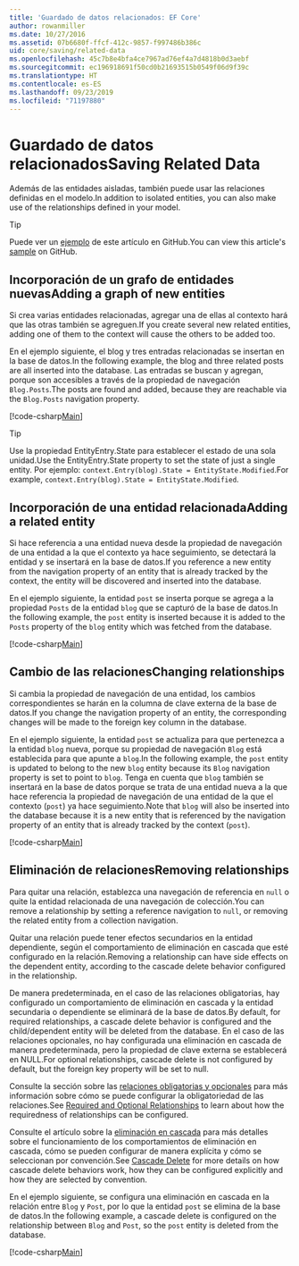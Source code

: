 ```yaml
---
title: 'Guardado de datos relacionados: EF Core'
author: rowanmiller
ms.date: 10/27/2016
ms.assetid: 07b6680f-ffcf-412c-9857-f997486b386c
uid: core/saving/related-data
ms.openlocfilehash: 45c7b8e4bfa4ce7967ad76ef4a7d4818b0d3aebf
ms.sourcegitcommit: ec196918691f50cd0b21693515b0549f06d9f39c
ms.translationtype: HT
ms.contentlocale: es-ES
ms.lasthandoff: 09/23/2019
ms.locfileid: "71197880"
---
```

# <a name="saving-related-data"></a><span data-ttu-id="8f939-102">Guardado de datos relacionados</span><span class="sxs-lookup"><span data-stu-id="8f939-102">Saving Related Data</span></span>

<span data-ttu-id="8f939-103">Además de las entidades aisladas, también puede usar las relaciones definidas en el modelo.</span><span class="sxs-lookup"><span data-stu-id="8f939-103">In addition to isolated entities, you can also make use of the relationships defined in your model.</span></span>

> [!TIP]  
> <span data-ttu-id="8f939-104">Puede ver un [ejemplo](https://github.com/aspnet/EntityFramework.Docs/tree/master/samples/core/Saving/RelatedData/) de este artículo en GitHub.</span><span class="sxs-lookup"><span data-stu-id="8f939-104">You can view this article's [sample](https://github.com/aspnet/EntityFramework.Docs/tree/master/samples/core/Saving/RelatedData/) on GitHub.</span></span>

## <a name="adding-a-graph-of-new-entities"></a><span data-ttu-id="8f939-105">Incorporación de un grafo de entidades nuevas</span><span class="sxs-lookup"><span data-stu-id="8f939-105">Adding a graph of new entities</span></span>

<span data-ttu-id="8f939-106">Si crea varias entidades relacionadas, agregar una de ellas al contexto hará que las otras también se agreguen.</span><span class="sxs-lookup"><span data-stu-id="8f939-106">If you create several new related entities, adding one of them to the context will cause the others to be added too.</span></span>

<span data-ttu-id="8f939-107">En el ejemplo siguiente, el blog y tres entradas relacionadas se insertan en la base de datos.</span><span class="sxs-lookup"><span data-stu-id="8f939-107">In the following example, the blog and three related posts are all inserted into the database.</span></span> <span data-ttu-id="8f939-108">Las entradas se buscan y agregan, porque son accesibles a través de la propiedad de navegación `Blog.Posts`.</span><span class="sxs-lookup"><span data-stu-id="8f939-108">The posts are found and added, because they are reachable via the `Blog.Posts` navigation property.</span></span>

[!code-csharp[Main](../../../samples/core/Saving/RelatedData/Sample.cs#AddingGraphOfEntities)]

> [!TIP]  
> <span data-ttu-id="8f939-109">Use la propiedad EntityEntry.State para establecer el estado de una sola unidad.</span><span class="sxs-lookup"><span data-stu-id="8f939-109">Use the EntityEntry.State property to set the state of just a single entity.</span></span> <span data-ttu-id="8f939-110">Por ejemplo: `context.Entry(blog).State = EntityState.Modified`.</span><span class="sxs-lookup"><span data-stu-id="8f939-110">For example, `context.Entry(blog).State = EntityState.Modified`.</span></span>

## <a name="adding-a-related-entity"></a><span data-ttu-id="8f939-111">Incorporación de una entidad relacionada</span><span class="sxs-lookup"><span data-stu-id="8f939-111">Adding a related entity</span></span>

<span data-ttu-id="8f939-112">Si hace referencia a una entidad nueva desde la propiedad de navegación de una entidad a la que el contexto ya hace seguimiento, se detectará la entidad y se insertará en la base de datos.</span><span class="sxs-lookup"><span data-stu-id="8f939-112">If you reference a new entity from the navigation property of an entity that is already tracked by the context, the entity will be discovered and inserted into the database.</span></span>

<span data-ttu-id="8f939-113">En el ejemplo siguiente, la entidad `post` se inserta porque se agrega a la propiedad `Posts` de la entidad `blog` que se capturó de la base de datos.</span><span class="sxs-lookup"><span data-stu-id="8f939-113">In the following example, the `post` entity is inserted because it is added to the `Posts` property of the `blog` entity which was fetched from the database.</span></span>

[!code-csharp[Main](../../../samples/core/Saving/RelatedData/Sample.cs#AddingRelatedEntity)]

## <a name="changing-relationships"></a><span data-ttu-id="8f939-114">Cambio de las relaciones</span><span class="sxs-lookup"><span data-stu-id="8f939-114">Changing relationships</span></span>

<span data-ttu-id="8f939-115">Si cambia la propiedad de navegación de una entidad, los cambios correspondientes se harán en la columna de clave externa de la base de datos.</span><span class="sxs-lookup"><span data-stu-id="8f939-115">If you change the navigation property of an entity, the corresponding changes will be made to the foreign key column in the database.</span></span>

<span data-ttu-id="8f939-116">En el ejemplo siguiente, la entidad `post` se actualiza para que pertenezca a la entidad `blog` nueva, porque su propiedad de navegación `Blog` está establecida para que apunte a `blog`.</span><span class="sxs-lookup"><span data-stu-id="8f939-116">In the following example, the `post` entity is updated to belong to the new `blog` entity because its `Blog` navigation property is set to point to `blog`.</span></span> <span data-ttu-id="8f939-117">Tenga en cuenta que `blog` también se insertará en la base de datos porque se trata de una entidad nueva a la que hace referencia la propiedad de navegación de una entidad de la que el contexto (`post`) ya hace seguimiento.</span><span class="sxs-lookup"><span data-stu-id="8f939-117">Note that `blog` will also be inserted into the database because it is a new entity that is referenced by the navigation property of an entity that is already tracked by the context (`post`).</span></span>

[!code-csharp[Main](../../../samples/core/Saving/RelatedData/Sample.cs#ChangingRelationships)]

## <a name="removing-relationships"></a><span data-ttu-id="8f939-118">Eliminación de relaciones</span><span class="sxs-lookup"><span data-stu-id="8f939-118">Removing relationships</span></span>

<span data-ttu-id="8f939-119">Para quitar una relación, establezca una navegación de referencia en `null` o quite la entidad relacionada de una navegación de colección.</span><span class="sxs-lookup"><span data-stu-id="8f939-119">You can remove a relationship by setting a reference navigation to `null`, or removing the related entity from a collection navigation.</span></span>

<span data-ttu-id="8f939-120">Quitar una relación puede tener efectos secundarios en la entidad dependiente, según el comportamiento de eliminación en cascada que esté configurado en la relación.</span><span class="sxs-lookup"><span data-stu-id="8f939-120">Removing a relationship can have side effects on the dependent entity, according to the cascade delete behavior configured in the relationship.</span></span>

<span data-ttu-id="8f939-121">De manera predeterminada, en el caso de las relaciones obligatorias, hay configurado un comportamiento de eliminación en cascada y la entidad secundaria o dependiente se eliminará de la base de datos.</span><span class="sxs-lookup"><span data-stu-id="8f939-121">By default, for required relationships, a cascade delete behavior is configured and the child/dependent entity will be deleted from the database.</span></span> <span data-ttu-id="8f939-122">En el caso de las relaciones opcionales, no hay configurada una eliminación en cascada de manera predeterminada, pero la propiedad de clave externa se establecerá en NULL.</span><span class="sxs-lookup"><span data-stu-id="8f939-122">For optional relationships, cascade delete is not configured by default, but the foreign key property will be set to null.</span></span>

<span data-ttu-id="8f939-123">Consulte la sección sobre las [relaciones obligatorias y opcionales](../modeling/relationships.md#required-and-optional-relationships) para más información sobre cómo se puede configurar la obligatoriedad de las relaciones.</span><span class="sxs-lookup"><span data-stu-id="8f939-123">See [Required and Optional Relationships](../modeling/relationships.md#required-and-optional-relationships) to learn about how the requiredness of relationships can be configured.</span></span>

<span data-ttu-id="8f939-124">Consulte el artículo sobre la [eliminación en cascada](cascade-delete.md) para más detalles sobre el funcionamiento de los comportamientos de eliminación en cascada, cómo se pueden configurar de manera explícita y cómo se seleccionan por convención.</span><span class="sxs-lookup"><span data-stu-id="8f939-124">See [Cascade Delete](cascade-delete.md) for more details on how cascade delete behaviors work, how they can be configured explicitly and  how they are selected by convention.</span></span>

<span data-ttu-id="8f939-125">En el ejemplo siguiente, se configura una eliminación en cascada en la relación entre `Blog` y `Post`, por lo que la entidad `post` se elimina de la base de datos.</span><span class="sxs-lookup"><span data-stu-id="8f939-125">In the following example, a cascade delete is configured on the relationship between `Blog` and `Post`, so the `post` entity is deleted from the database.</span></span>

[!code-csharp[Main](../../../samples/core/Saving/RelatedData/Sample.cs#RemovingRelationships)]
